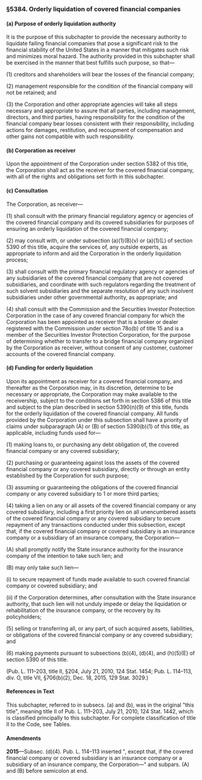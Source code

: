 ### §5384. Orderly liquidation of covered financial companies ###

#### (a) Purpose of orderly liquidation authority ####

It is the purpose of this subchapter to provide the necessary authority to liquidate failing financial companies that pose a significant risk to the financial stability of the United States in a manner that mitigates such risk and minimizes moral hazard. The authority provided in this subchapter shall be exercised in the manner that best fulfills such purpose, so that—

(1) creditors and shareholders will bear the losses of the financial company;

(2) management responsible for the condition of the financial company will not be retained; and

(3) the Corporation and other appropriate agencies will take all steps necessary and appropriate to assure that all parties, including management, directors, and third parties, having responsibility for the condition of the financial company bear losses consistent with their responsibility, including actions for damages, restitution, and recoupment of compensation and other gains not compatible with such responsibility.

#### (b) Corporation as receiver ####

Upon the appointment of the Corporation under section 5382 of this title, the Corporation shall act as the receiver for the covered financial company, with all of the rights and obligations set forth in this subchapter.

#### (c) Consultation ####

The Corporation, as receiver—

(1) shall consult with the primary financial regulatory agency or agencies of the covered financial company and its covered subsidiaries for purposes of ensuring an orderly liquidation of the covered financial company;

(2) may consult with, or under subsection (a)(1)(B)(v) or (a)(1)(L) of section 5390 of this title, acquire the services of, any outside experts, as appropriate to inform and aid the Corporation in the orderly liquidation process;

(3) shall consult with the primary financial regulatory agency or agencies of any subsidiaries of the covered financial company that are not covered subsidiaries, and coordinate with such regulators regarding the treatment of such solvent subsidiaries and the separate resolution of any such insolvent subsidiaries under other governmental authority, as appropriate; and

(4) shall consult with the Commission and the Securities Investor Protection Corporation in the case of any covered financial company for which the Corporation has been appointed as receiver that is a broker or dealer registered with the Commission under section 78o(b) of title 15 and is a member of the Securities Investor Protection Corporation, for the purpose of determining whether to transfer to a bridge financial company organized by the Corporation as receiver, without consent of any customer, customer accounts of the covered financial company.

#### (d) Funding for orderly liquidation ####

Upon its appointment as receiver for a covered financial company, and thereafter as the Corporation may, in its discretion, determine to be necessary or appropriate, the Corporation may make available to the receivership, subject to the conditions set forth in section 5386 of this title and subject to the plan described in section 5390(n)(9) of this title, funds for the orderly liquidation of the covered financial company. All funds provided by the Corporation under this subsection shall have a priority of claims under subparagraph (A) or (B) of section 5390(b)(1) of this title, as applicable, including funds used for—

(1) making loans to, or purchasing any debt obligation of, the covered financial company or any covered subsidiary;

(2) purchasing or guaranteeing against loss the assets of the covered financial company or any covered subsidiary, directly or through an entity established by the Corporation for such purpose;

(3) assuming or guaranteeing the obligations of the covered financial company or any covered subsidiary to 1 or more third parties;

(4) taking a lien on any or all assets of the covered financial company or any covered subsidiary, including a first priority lien on all unencumbered assets of the covered financial company or any covered subsidiary to secure repayment of any transactions conducted under this subsection, except that, if the covered financial company or covered subsidiary is an insurance company or a subsidiary of an insurance company, the Corporation—

(A) shall promptly notify the State insurance authority for the insurance company of the intention to take such lien; and

(B) may only take such lien—

(i) to secure repayment of funds made available to such covered financial company or covered subsidiary; and

(ii) if the Corporation determines, after consultation with the State insurance authority, that such lien will not unduly impede or delay the liquidation or rehabilitation of the insurance company, or the recovery by its policyholders;

(5) selling or transferring all, or any part, of such acquired assets, liabilities, or obligations of the covered financial company or any covered subsidiary; and

(6) making payments pursuant to subsections (b)(4), (d)(4), and (h)(5)(E) of section 5390 of this title.

(Pub. L. 111–203, title II, §204, July 21, 2010, 124 Stat. 1454; Pub. L. 114–113, div. O, title VII, §706(b)(2), Dec. 18, 2015, 129 Stat. 3029.)

#### References in Text ####

This subchapter, referred to in subsecs. (a) and (b), was in the original "this title", meaning title II of Pub. L. 111–203, July 21, 2010, 124 Stat. 1442, which is classified principally to this subchapter. For complete classification of title II to the Code, see Tables.

#### Amendments ####

**2015**—Subsec. (d)(4). Pub. L. 114–113 inserted ", except that, if the covered financial company or covered subsidiary is an insurance company or a subsidiary of an insurance company, the Corporation—" and subpars. (A) and (B) before semicolon at end.